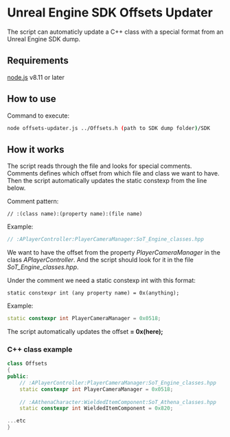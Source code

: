 # Unreal Engine SDK Offsets Updater
The script can automaticly update a C++ class with a special format from an Unreal Engine SDK dump.

## Requirements
[node.js](https://nodejs.org) v8.11 or later

## How to use
Command to execute:
```bash
node offsets-updater.js ../Offsets.h (path to SDK dump folder)/SDK
```
## How it works
The script reads through the file and looks for special comments. Comments defines which offset from which file and class we want to have. Then the script automatically updates the static constexp from the line below.  

Comment pattern:
```
// :(class name):(property name):(file name)
```
Example:
```cpp
// :APlayerController:PlayerCameraManager:SoT_Engine_classes.hpp
```
We want to have the offset from the property *PlayerCameraManager* in the class *APlayerController*. And the script should look for it in the file *SoT_Engine_classes.hpp*.

Under the comment we need a static constexp int with this format:
```
static constexpr int (any property name) = 0x(anything);
```
Example:
```cpp
static constexpr int PlayerCameraManager = 0x0518;
```

The script automatically updates the offset **= 0x(here);**

### C++ class example

```cpp
class Offsets
{
public:
	// :APlayerController:PlayerCameraManager:SoT_Engine_classes.hpp
	static constexpr int PlayerCameraManager = 0x0518;
			
	// :AAthenaCharacter:WieldedItemComponent:SoT_Athena_classes.hpp
	static constexpr int WieldedItemComponent = 0x820;

...etc
}
```